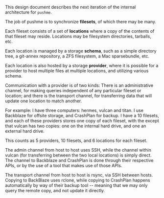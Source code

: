 This design document describes the next iteration of the internal architecture
for `pushme`.

The job of pushme is to synchronize **filesets**, of which there may be many.

Each fileset consists of a set of **locations** where a copy of the contents
of that fileset may reside. Locations may be filesystem directories, tarballs,
etc.

Each location is managed by a storage **schema**, such as a simple directory
tree, a git-annex repository, a ZFS filesystem, a Mac sparsebundle, etc.

Each location is also hosted by a storage **provider**, where it is possible
for a provider to host multiple files at multiple locations, and utilizing
various schema.

Communication with a provider is of two kinds: There is an administrative
channel, for making queries independent of any particular fileset or location;
and there is the transport channel, for transferring data that will update one
location to match another.

For example: I have three computers: hermes, vulcan and titan. I use Backblaze
for offsite storage, and CrashPlan for backup. I have a 10 filesets, and each
of these providers stores one copy of each fileset, with the except that
vulcan has two copies: one on the internal hard drive, and one an external
hard drive.

This counts as 5 providers, 10 filesets, and 6 locations for each fileset.

The admin channel from host to host uses SSH, while the channel within vulcan
(for transferring between the two local locations) is simply direct. The
channel to Backblaze and CrashPlan is done through their respective APIs, or
by the use of a tool that makes use of those APIs.

The transport channel from host to host is rsync, via SSH between hosts.
Copying to BackBlaze uses rclone, while copying to CrashPlan happens
automatically by way of their backup tool -- meaning that we may only query
the remote copy, and not update it directly.
